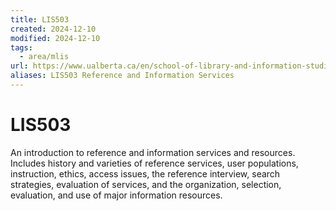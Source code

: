 ```yaml
---
title: LIS503
created: 2024-12-10
modified: 2024-12-10
tags:
  - area/mlis
url: https://www.ualberta.ca/en/school-of-library-and-information-studies/study/courses/mlis-courses.html
aliases: LIS503 Reference and Information Services
---
```

# LIS503

An introduction to reference and information services and resources. Includes history and varieties of reference services, user populations, instruction, ethics, access issues, the reference interview, search strategies, evaluation of services, and the organization, selection, evaluation, and use of major information resources.
